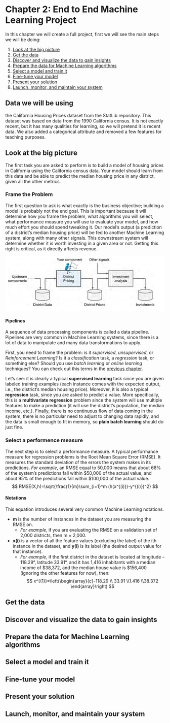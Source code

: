 
# Chapter 2: End to End Machine Learning Project
In this chapter we will create a full project, first we will see the main steps we will be doing:
1. [Look at the big picture](#look-at-the-big-picture)
2. [Get the data](#get-the-data)
3. [Discover and visualize the data to gain insights](#discover-and-visualize-the-data-to-gain-insights)
4. [Prepare the data for Machine Learning algorithms](#prepare-the-data-for-machine-learning-algorithms)
5. [Select a model and train it](#select-a-model-and-train-it)
6. [Fine-tune your model](#fine-tune-your-model)
7. [Present your solution](#present-your-solution)
8. [Launch, monitor, and maintain your system](#launch-monitor-and-maintain-your-system)

## Data we will be using
the California Housing Prices dataset from the StatLib repository. This dataset was based on data from the 1990 California census. It is not exactly recent, but it has many qualities for learning, so we will pretend it is recent data. We
also added a categorical attribute and removed a few features for teaching purposes.
## Look at the big picture
The first task you are asked to perform is to build a model of housing prices in California using the California census
data.
Your model should learn from this data and be able to predict the median housing price in any district, given all the other metrics.
### Frame the Problem
The first question to ask is what exactly is the business objective; building a model is probably not the end goal. This is important because it will determine how you frame the problem, what algorithms you will select, what performance measure you will use to evaluate your model, and how much effort you should spend tweaking it.
Our model’s output (a prediction of a district’s median housing price) will be fed to another Machine Learning system, along with many other signals. This downstream system will determine whether it is worth investing in a given area or not. Getting this right is critical, as it directly affects revenue.

![Pipeline](../img/chp2_pipeline.png?raw=true "Pipeline")

#### Pipelines
A sequence of data processing components is called a data pipeline. Pipelines are very common in Machine Learning systems, since there is a lot of data to manipulate and many data transformations to apply.

First, you need to frame the problem: is it *supervised*, *unsupervised*, or *Reinforcement Learning*? Is it a *classification* task, a *regression* task, or something else? Should you use *batch learning* or *online learning* techniques?
You can check out this terms in the [previous chapter](Chapter_1_The_machine_Learning_Landscape).

Let’s see: it is clearly a typical **supervised learning** task since you are given labeled training examples (each instance comes with the expected output, i.e., the district’s median housing price).
 Moreover, it is also a typical **regression** task, since you are asked to predict a value. More specifically, this is a **multivariate regression** problem since the system will use multiple features to make a prediction (it will use the district’s population, the median income, etc.).
Finally, there is no continuous flow of data coming in the system, there is no particular need to adjust to changing data rapidly, and the data is small enough to fit in memory, so **plain batch learning** should do just fine.
### Select a performence measure

The next step is to select a performance measure. A typical performance measure for regression problems is the Root Mean Square Error (RMSE). It measures the standard deviation of the errors the system makes in its predictions.
*For example*, an RMSE equal to 50,000 means that about 68% of the system’s predictions fall within $50,000 of the actual value, and about 95% of the predictions fall within $100,000 of the actual value.
$$
RMSE(X,h)=\sqrt{\frac{1}{m}\sum_{i=1}^m (h(x^{(i)})-y^{(i)})^2}
$$

#### Notations
This equation introduces several very common Machine Learning notations.
- **m** is the number of instances in the dataset you are measuring the RMSE on.
	- *For example*, if you are evaluating the RMSE on a validation set of 2,000 districts,
then m = 2,000.
- **x(i)** is a vector of all the feature values (excluding the label) of the ith instance in
the dataset, and **y(i)** is its label (the desired output value for that instance).
	- *For example*, if the first district in the dataset is located at longitude –118.29°,
latitude 33.91°, and it has 1,416 inhabitants with a median income of $38,372,
and the median house value is $156,400 (ignoring the other features for now),
then:
$$
x^{(1)}=\left(\begin{array}{c}-118.29 \\ 33.91 \\1.416 \\38.372 \end{array}\right)
$$


## Get the data

## Discover and visualize the data to gain insights

## Prepare the data for Machine Learning algorithms

## Select a model and train it

## Fine-tune your model

## Present your solution

## Launch, monitor, and maintain your system

